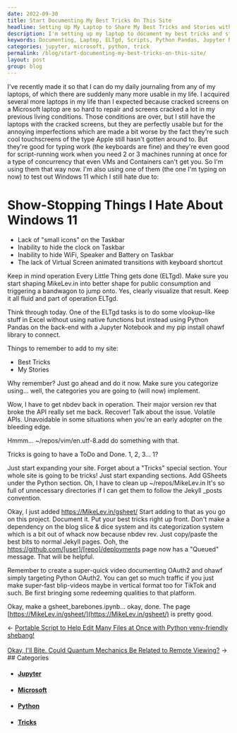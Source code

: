```yaml
---
date: 2022-09-30
title: Start Documenting My Best Tricks On This Site
headline: Setting Up My Laptop to Share My Best Tricks and Stories with You!
description: I'm setting up my laptop to document my best tricks and stories on my website, using multiple laptops and an ELTgd task to run scripts and use Python Pandas and a Jupyter Notebook. I'm also making sure to categorize everything, and I'm excited to share my knowledge with you! Come check out my website and see my best tricks and stories.
keywords: Documenting, Laptop, ELTgd, Scripts, Python Pandas, Jupyter Notebook, Windows 11, Vlookup, Tricks, Stories, Website, Categorize
categories: jupyter, microsoft, python, trick
permalink: /blog/start-documenting-my-best-tricks-on-this-site/
layout: post
group: blog
---
```



I've recently made it so that I can do my daily journaling from any of my
laptops, of which there are suddenly many more usable in my life. I acquired
several more laptops in my life than I expected because cracked screens on a
Microsoft laptop are so hard to repair and screens cracked a lot in my previous
living conditions. Those conditions are over, but I still have the laptops with
the cracked screens, but they are perfectly usable but for the annoying
imperfections which are made a bit worse by the fact they're such cool
touchscreens of the type Apple still hasn't gotten around to. But they're good
for typing work (the keyboards are fine) and they're even good for
script-running work when you need 2 or 3 machines running at once for a type of
concurrency that even VMs and Containers can't get you. So I'm using them that
way now. I'm also using one of them (the one I'm typing on now) to test out
Windows 11 which I still hate due to:

# Show-Stopping Things I Hate About Windows 11

- Lack of "small icons" on the Taskbar
- Inability to hide the clock on Taskbar
- Inability to hide WiFi, Speaker and Battery on Taskbar
- The lack of Virtual Screen animated transitions with keyboard shortcut

Keep in mind operation Every Little Thing gets done (ELTgd). Make sure you
start shaping MikeLev.in into better shape for public consumption and
triggering a bandwagon to jump onto. Yes, clearly visualize that result. Keep
it all fluid and part of operation ELTgd.

Think through today. One of the ELTgd tasks is to do some vlookup-like stuff in
Excel without using native functions but instead using Python Pandas on the
back-end with a Jupyter Notebook and my pip install ohawf library to connect.

Things to remember to add to my site:

- Best Tricks
- My Stories

Why remember? Just go ahead and do it now. Make sure you categorize using...
well, the categories you are going to (will now) implement.

Wow, I have to get nbdev back in operation. Their major version rev that broke
the API really set me back. Recover! Talk about the issue. Volatile APIs.
Unavoidable in some situations when you're an early adopter on the bleeding
edge.

Hmmm... ~/repos/vim/en.utf-8.add do something with that.

Tricks is going to have a ToDo and Done. 1, 2, 3... 1?

Just start expanding your site. Forget about a "Tricks" special section. Your
whole site is going to be tricks! Just start expanding sections. Add GSheets
under the Python section. Oh, I have to clean up ~/repos/MikeLev.in It's so
full of unnecessary directories if I can get them to follow the Jekyll \_posts
convention.

Okay, I just added https://MikeLev.in/gsheet/ Start adding to that as you go on
this project. Document it. Put your best tricks right up front. Don't make a
dependency on the blog slice & dice system and its categorization system which
is a bit out of whack now because nbdev rev. Just copy/paste the best bits to
normal Jekyll pages. Ooh, the https://github.com/[user]/[repo]/deployments page
now has a "Queued" message. That will be helpful.

Remember to create a super-quick video documenting OAuth2 and ohawf simply
targeting Python OAuth2. You can get so much traffic if you just make
super-fast blip-videos maybe in vertical format too for TikTok and such. Be
first bringing some redeeming qualities to that platform.

Okay, make a gsheet_barebones.ipynb... okay, done. The page
[https://MikeLev.in/gsheet/](https://MikeLev.in/gsheet/) is pretty good.


<div class="arrow-links"><div class="post-nav-prev"><span class="arrow">&larr;&nbsp;</span><a href="/blog/portable-script-to-help-edit-many-files-at-once-with-python-venv-friendly-shebang/">Portable Script to Help Edit Many Files at Once with Python venv-friendly shebang!</a></div> &nbsp; <div class="post-nav-next"><a href="/blog/okay-i-ll-bite-could-quantum-mechanics-be-related-to-remote-viewing/">Okay, I'll Bite. Could Quantum Mechanics Be Related to Remote Viewing?</a><span class="arrow">&nbsp;&rarr;</span></div></div>
## Categories

<ul>
<li><h4><a href='/jupyter/'>Jupyter</a></h4></li>
<li><h4><a href='/microsoft/'>Microsoft</a></h4></li>
<li><h4><a href='/python/'>Python</a></h4></li>
<li><h4><a href='/trick/'>Tricks</a></h4></li></ul>